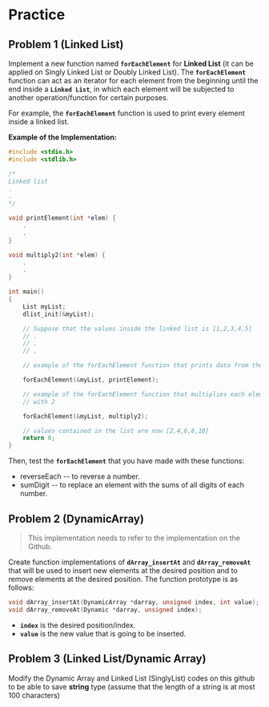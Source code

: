 # Practice

## Problem 1 (Linked List)

Implement a new function named **`forEachElement`** for **Linked List** (it can be applied on Singly Linked List or Doubly Linked List). The **`forEachElement`** function can act as an iterator for each element from the beginning until the end inside a **`Linked List`**, in which each element will be subjected to another operation/function for certain purposes.  

For example, the **`forEachElement`** function is used to print every element inside a linked list. 

**Example of the Implementation:**

```c
#include <stdio.h>
#include <stdlib.h>

/*
Linked list
.
.
*/

void printElement(int *elem) {
    .
    .
}

void multiply2(int *elem) {
    .
    .
}

int main()
{
    List myList;
    dlist_init(&myList);

    // Suppose that the values inside the linked list is [1,2,3,4,5]
    // .
    // .
    // .

    // example of the forEachElement function that prints data from the list

    forEachElement(&myList, printElement);

    // example of the forEachElement function that multiplies each element
    // with 2

    forEachElement(&myList, multiply2);

    // values contained in the list are now [2,4,6,8,10]
    return 0;
}
```

Then, test the **`forEachElement`** that you have made with these functions: 

- reverseEach -- to reverse a number. 
- sumDigit -- to replace an element with the sums of all digits of each number. 

## Problem 2 (DynamicArray)

> This implementation needs to refer to the implementation on the Github. 

Create function implementations of **`dArray_insertAt`** and **`dArray_removeAt`** that will be used to insert new elements at the desired position and to remove elements at the desired position. The function prototype is as follows: 

```c
void dArray_insertAt(DynamicArray *darray, unsigned index, int value);
void dArray_removeAt(Dynamic *darray, unsigned index);
```

- **`index`** is the desired position/index. 
- **`value`** is the new value that is going to be inserted. 

## Problem 3 (Linked List/Dynamic Array)

Modify the Dynamic Array and Linked List (SinglyList) codes on this github to be able to save **string** type (assume that the length of a string is at most 100 characters) 



